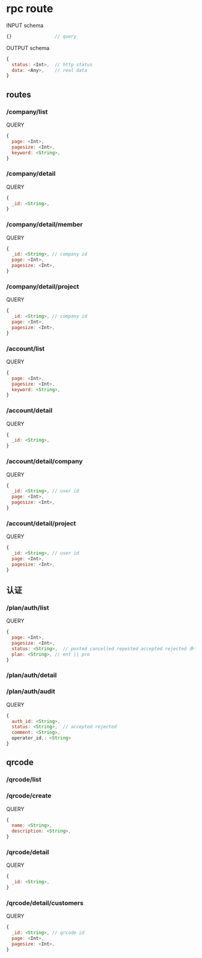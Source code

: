# rpc route


INPUT schema
```javascript
{}                // query
```

OUTPUT schema
```javascript
{
  status: <Int>,  // http status
  data: <Any>,    // real data
}
```

## routes

### /company/list

QUERY
```javascript
{
  page: <Int>,
  pagesize: <Int>,
  keyword: <String>,
}
```

### /company/detail

QUERY
```javascript
{
  _id: <String>,
}
```

### /company/detail/member

QUERY
```javascript
{
  _id: <String>, // company id
  page: <Int>,
  pagesize: <Int>,
}
```

### /company/detail/project

QUERY
```javascript
{
  _id: <String>, // company id
  page: <Int>,
  pagesize: <Int>,
}
```


### /account/list

QUERY
```javascript
{
  page: <Int>,
  pagesize: <Int>,
  keyword: <String>,
}
```

### /account/detail

QUERY
```javascript
{
  _id: <String>,
}
```

### /account/detail/company

QUERY
```javascript
{
  _id: <String>, // user id
  page: <Int>,
  pagesize: <Int>,
}
```

### /account/detail/project

QUERY
```javascript
{
  _id: <String>, // user id
  page: <Int>,
  pagesize: <Int>,
}
```

## 认证

### /plan/auth/list

QUERY

```javascript
{
  page: <Int>,
  pagesize: <Int>,
  status: <String>,  // posted cancelled reposted accepted rejected 多个使用“,”分隔
  plan: <String>, // ent || pro
}
```

### /plan/auth/detail

### /plan/auth/audit

QUERY

```javascript
{
  auth_id: <String>,
  status: <String>,  // accepted rejected
  comment: <String>,
  operator_id,: <String>
}
```


## qrcode

### /qrcode/list


### /qrcode/create

QUERY

```javascript
{
  name: <String>,
  description: <String>,
}
```


### /qrcode/detail

QUERY
```javascript
{
  _id: <String>,
}
```

### /qrcode/detail/customers

QUERY
```javascript
{
  _id: <String>, // qrcode id
  page: <Int>,
  pagesize: <Int>,
}
```
